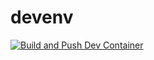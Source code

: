 # devenv
[![Build and Push Dev Container](https://github.com/callmeradical/devenv/actions/workflows/docker-publish.yml/badge.svg)](https://github.com/callmeradical/devenv/actions/workflows/docker-publish.yml)
